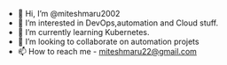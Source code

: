 - 👋 Hi, I’m @miteshmaru2002
- 👀 I’m interested in DevOps,automation and Cloud stuff.
- 🌱 I’m currently learning Kubernetes.
- 💞️ I’m looking to collaborate on automation projets
- 📫 How to reach me - miteshmaru22@gmail.com

<!---
miteshmaru2002/miteshmaru2002 is a ✨ special ✨ repository because its `README.md` (this file) appears on your GitHub profile.
You can click the Preview link to take a look at your changes.
--->
